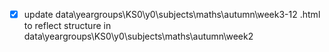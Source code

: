 - [x] update  data\yeargroups\KS0\y0\subjects\maths\autumn\week3-12 .html to reflect structure in data\yeargroups\KS0\y0\subjects\maths\autumn\week2
